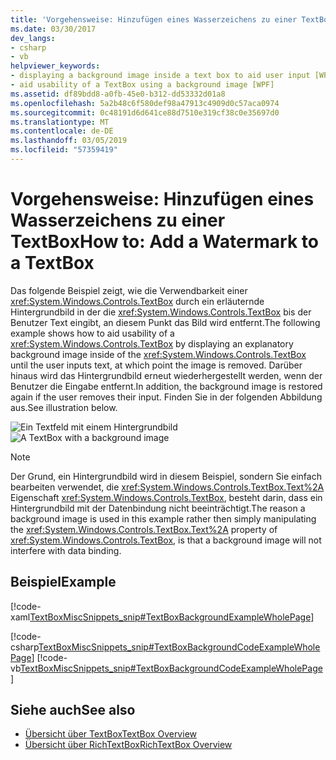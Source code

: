 ```yaml
---
title: 'Vorgehensweise: Hinzufügen eines Wasserzeichens zu einer TextBox'
ms.date: 03/30/2017
dev_langs:
- csharp
- vb
helpviewer_keywords:
- displaying a background image inside a text box to aid user input [WPF]
- aid usability of a TextBox using a background image [WPF]
ms.assetid: df89bdd8-a0fb-45e0-b312-dd53332d01a8
ms.openlocfilehash: 5a2b48c6f580def98a47913c4909d0c57aca0974
ms.sourcegitcommit: 0c48191d6d641ce88d7510e319cf38c0e35697d0
ms.translationtype: MT
ms.contentlocale: de-DE
ms.lasthandoff: 03/05/2019
ms.locfileid: "57359419"
---
```

# <a name="how-to-add-a-watermark-to-a-textbox"></a><span data-ttu-id="84711-102">Vorgehensweise: Hinzufügen eines Wasserzeichens zu einer TextBox</span><span class="sxs-lookup"><span data-stu-id="84711-102">How to: Add a Watermark to a TextBox</span></span>
<span data-ttu-id="84711-103">Das folgende Beispiel zeigt, wie die Verwendbarkeit einer <xref:System.Windows.Controls.TextBox> durch ein erläuternde Hintergrundbild in der die <xref:System.Windows.Controls.TextBox> bis der Benutzer Text eingibt, an diesem Punkt das Bild wird entfernt.</span><span class="sxs-lookup"><span data-stu-id="84711-103">The following example shows how to aid usability of a <xref:System.Windows.Controls.TextBox> by displaying an explanatory background image inside of the <xref:System.Windows.Controls.TextBox> until the user inputs text, at which point the image is removed.</span></span> <span data-ttu-id="84711-104">Darüber hinaus wird das Hintergrundbild erneut wiederhergestellt werden, wenn der Benutzer die Eingabe entfernt.</span><span class="sxs-lookup"><span data-stu-id="84711-104">In addition, the background image is restored again if the user removes their input.</span></span> <span data-ttu-id="84711-105">Finden Sie in der folgenden Abbildung aus.</span><span class="sxs-lookup"><span data-stu-id="84711-105">See illustration below.</span></span>  
  
 <span data-ttu-id="84711-106">![Ein Textfeld mit einem Hintergrundbild](./media/editing-textbox-using-background-image.png "Editing_TextBox_using_background_image")</span><span class="sxs-lookup"><span data-stu-id="84711-106">![A TextBox with a background image](./media/editing-textbox-using-background-image.png "Editing_TextBox_using_background_image")</span></span>  
  
> [!NOTE]
>  <span data-ttu-id="84711-107">Der Grund, ein Hintergrundbild wird in diesem Beispiel, sondern Sie einfach bearbeiten verwendet, die <xref:System.Windows.Controls.TextBox.Text%2A> Eigenschaft <xref:System.Windows.Controls.TextBox>, besteht darin, dass ein Hintergrundbild mit der Datenbindung nicht beeinträchtigt.</span><span class="sxs-lookup"><span data-stu-id="84711-107">The reason a background image is used in this example rather then simply manipulating the <xref:System.Windows.Controls.TextBox.Text%2A> property of <xref:System.Windows.Controls.TextBox>, is that a background image will not interfere with data binding.</span></span>  
  
## <a name="example"></a><span data-ttu-id="84711-108">Beispiel</span><span class="sxs-lookup"><span data-stu-id="84711-108">Example</span></span>  
 [!code-xaml[TextBoxMiscSnippets_snip#TextBoxBackgroundExampleWholePage](~/samples/snippets/csharp/VS_Snippets_Wpf/TextBoxMiscSnippets_snip/csharp/textbox_with_background_image.xaml#textboxbackgroundexamplewholepage)]  
  
 [!code-csharp[TextBoxMiscSnippets_snip#TextBoxBackgroundCodeExampleWholePage](~/samples/snippets/csharp/VS_Snippets_Wpf/TextBoxMiscSnippets_snip/csharp/textbox_with_background_image.xaml.cs#textboxbackgroundcodeexamplewholepage)]
 [!code-vb[TextBoxMiscSnippets_snip#TextBoxBackgroundCodeExampleWholePage](~/samples/snippets/visualbasic/VS_Snippets_Wpf/TextBoxMiscSnippets_snip/visualbasic/textbox_with_background_image.xaml.vb#textboxbackgroundcodeexamplewholepage)]  
  
## <a name="see-also"></a><span data-ttu-id="84711-109">Siehe auch</span><span class="sxs-lookup"><span data-stu-id="84711-109">See also</span></span>
- [<span data-ttu-id="84711-110">Übersicht über TextBox</span><span class="sxs-lookup"><span data-stu-id="84711-110">TextBox Overview</span></span>](textbox-overview.md)
- [<span data-ttu-id="84711-111">Übersicht über RichTextBox</span><span class="sxs-lookup"><span data-stu-id="84711-111">RichTextBox Overview</span></span>](richtextbox-overview.md)
